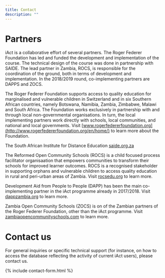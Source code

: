 ```yaml
---
title: Contact
description: ""
---
```


# Partners

iAct is a collaborative effort of several partners. The Roger Federer Foundation has led and funded the development and implementation of the course. The technical design of the course was done in partnership with SAIDE. The lead partner in Zambia, ROCS, is responsible for the coordination of the ground, both in terms of development and implementation. In the 2018/2019 round, co-implementing partners are DAPPS and ZOCS. 

The Roger Federer Foundation supports access to quality education for marginalised and vulnerable children in Switzerland and in six Southern African countries,  namely Botswana, Namibia, Zambia, Zimbabwe, Malawi and South Africa. The Foundation works exclusively in partnership with and through local non-governmental organisations. In turn, the local implementing partners work directly with schools, local communities, and national and local governments. Visit [www.rogerfedererfoundation.org](http://www.rogerfedererfoundation.org/en/home/) to learn more about the Foundation. 

The South African Institute for Distance Education [saide.org.za](http://www.saide.org.za)

The Reformed Open Community Schools (ROCS) is a child focused process facilitator organisaation that empowers communities to transform their schools for improved learner outcomes. ROCS is a recognised stakeholder in supporting orphans and vulnerable children to access quality education in rural and peri-urban areas of Zambia. Visit [rocsedu.org](http://www.rocsedu.org) to learn more. 

Development Aid from People to People (DAPP) has been the main co-implementing partner in the iAct programme already in 2017/2018. Visit [dappzambia.org](http://www.dappzambia.org/) to learn more.

Zambia Open Community Schools (ZOCS) is on of the Zambian partners of the Roger Federer Foundation, other than the iAct programme. Visit [zambiaopencommunityschools.com](http://zambiaopencommunityschools.com/) to learn more.

# Contact us

For general inquiries or specific technical support (for instance, on how to access the database reflecting the activity of current iAct users), please contact us. 

{% include contact-form.html %}